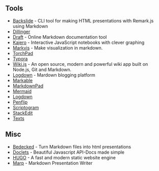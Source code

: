 
## Tools

* [Backslide](https://github.com/sinedied/backslide) - CLI tool for making HTML presentations with Remark.js using Markdown
* [Dillinger](http://dillinger.io/)
* [Draft](https://draftin.com) - Online Markdown  documentation tool
* [Kajero](https://github.com/JoelOtter/kajero) - Interactive JavaScript notebooks with clever graphing
* [Markvis](https://markvis.js.org/#/) - Make visualization in markdown.
* [TorchPad](https://torchpad.com/)
* [Typora](https://typora.io/)
* [Wiki.js](https://wiki.js.org/) - An open source, modern and powerful wiki app built on Node.js, Git and Markdown.
* [Logdown](http://logdown.com/) - Mardown blogging platform
* [Markable](http://markable.in/)
* [MarkdownPad](http://markdownpad.com/)
* [Mermaid](https://github.com/knsv/mermaid)
* [Logdown](http://logdown.com/)
* [Penflip](https://www.penflip.com/)
* [Scriptogram](http://scriptogr.am/)
* [StackEdit](https://stackedit.io/)
* [Texts](http://www.texts.io/)


## Misc

* [Bedecked](https://github.com/jtrussell/bedecked) - Turn Markdown files into html presentations
* [Doclets](https://doclets.io/) - Beautiful Javascript API-Docs made simple
* [HUGO](https://gohugo.io/) - A fast and modern static website engine
* [Marp](https://yhatt.github.io/marp/) - Markdown Presentation Writer
